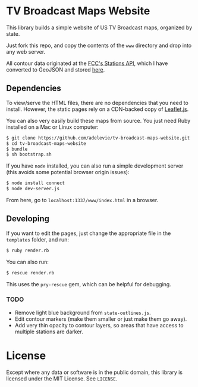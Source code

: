 # TV Broadcast Maps Website

This library builds a simple website of US TV Broadcast maps, organized by state.

Just fork this repo, and copy the contents of the `www` directory and drop into any web server.

All contour data originated at the [FCC's Stations API](https://stations.fcc.gov/developer/), which I have converted to GeoJSON and stored [here](https://github.com/adelevie/tv-broadcast-maps).

## Dependencies

To view/serve the HTML files, there are no dependencies that you need to install. However, the static pages rely on a CDN-backed copy of [Leaflet.js](http://leafletjs.com/).

You can also very easily build these maps from source. You just need Ruby installed on a Mac or Linux computer:

```sh
$ git clone https://github.com/adelevie/tv-broadcast-maps-website.git
$ cd tv-broadcast-maps-website
$ bundle
$ sh bootstrap.sh
```

If you have `node` installed, you can also run a simple development server (this avoids some potential browser origin issues):

```sh
$ node install connect
$ node dev-server.js
```

From here, go to `localhost:1337/www/index.html` in a browser.

## Developing

If you want to edit the pages, just change the appropriate file in the `templates` folder, and run:

```sh
$ ruby render.rb
```

You can also run:

```sh
$ rescue render.rb
```

This uses the `pry-rescue` gem, which can be helpful for debugging.


### TODO

- Remove light blue background from `state-outlines.js`.
- Edit contour markers (make them smaller or just make them go away).
- Add very thin opacity to contour layers, so areas that have access to multiple stations are darker.

# License

Except where any data or software is in the public domain, this library is licensed under the MIT License. See `LICENSE`.